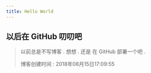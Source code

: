 ```yaml
---
title: Hello World
---
```


## 以后在 GitHub 叨叨吧 

> 
> 以前总是不写博客 . 想想 . 还是 在 GitHub 部署一个吧 .
>
> 博客创建时间 : 2018年08月15日17:09:55
